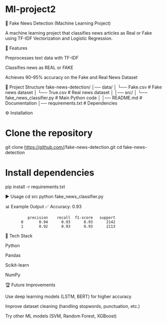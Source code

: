 # Ml-project2
📰 Fake News Detection (Machine Learning Project)

A machine learning project that classifies news articles as Real or Fake using TF-IDF Vectorization and Logistic Regression.

🚀 Features

Preprocesses text data with TF-IDF

Classifies news as REAL or FAKE

Achieves 90–95% accuracy on the Fake and Real News Dataset

📂 Project Structure
fake-news-detection/
│── data/
│   └── Fake.csv             # Fake news dataset
│   └── True.csv             # Real news dataset
│
│── src/
│   └── fake_news_classifier.py   # Main Python code
│
│── README.md                # Documentation
│── requirements.txt         # Dependencies

⚙️ Installation
# Clone the repository
git clone https://github.com/<your-username>/fake-news-detection.git
cd fake-news-detection

# Install dependencies
pip install -r requirements.txt

▶️ Usage
cd src
python fake_news_classifier.py

📊 Example Output
✅ Accuracy: 0.93

              precision    recall  f1-score   support
           0       0.94      0.93      0.93      2142
           1       0.92      0.93      0.93      2113

📜 Tech Stack

Python

Pandas

Scikit-learn

NumPy

🏆 Future Improvements

Use deep learning models (LSTM, BERT) for higher accuracy

Improve dataset cleaning (handling stopwords, punctuation, etc.)

Try other ML models (SVM, Random Forest, XGBoost)
